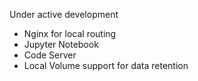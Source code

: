 Under active development

+ Nginx for local routing
+ Jupyter Notebook
+ Code Server
+ Local Volume support for data retention
